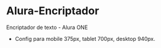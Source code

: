 # Alura-Encriptador
Encriptador de texto - Alura ONE
- Config para mobile 375px, tablet 700px, desktop 940px.
